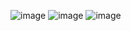 ![image](https://github.com/user-attachments/assets/dd4fc68c-82ae-43f5-b6f0-821960d4fa79)
![image](https://github.com/user-attachments/assets/e3a48b03-8456-4a3b-8591-c5fe492f8c76)
![image](https://github.com/user-attachments/assets/fd510c3a-94bb-4b75-89d7-d2c3942ce2c7)
